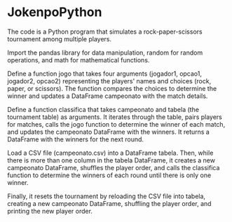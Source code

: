# JokenpoPython

The code is a Python program that simulates a rock-paper-scissors tournament among multiple players.

Import the pandas library for data manipulation, random for random operations, and math for mathematical functions.

Define a function jogo that takes four arguments (jogador1, opcao1, jogador2, opcao2) representing the players' names and choices (rock, paper, or scissors). The function compares the choices to determine the winner and updates a DataFrame campeonato with the match details.

Define a function classifica that takes campeonato and tabela (the tournament table) as arguments. It iterates through the table, pairs players for matches, calls the jogo function to determine the winner of each match, and updates the campeonato DataFrame with the winners. It returns a DataFrame with the winners for the next round.

Load a CSV file (campeonato.csv) into a DataFrame tabela. Then, while there is more than one column in the tabela DataFrame, it creates a new campeonato DataFrame, shuffles the player order, and calls the classifica function to determine the winners of each round until there is only one winner.

Finally, it resets the tournament by reloading the CSV file into tabela, creating a new campeonato DataFrame, shuffling the player order, and printing the new player order.
